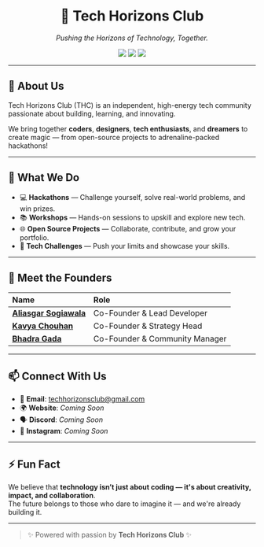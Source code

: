 <h1 align="center">🚀 Tech Horizons Club</h1>

<p align="center">
  <i>Pushing the Horizons of Technology, Together.</i>
</p>

<p align="center">
  <img src="https://img.shields.io/badge/Events-Hackathons-blueviolet?style=for-the-badge" />
  <img src="https://img.shields.io/badge/Projects-Open%20Source-ff69b4?style=for-the-badge" />
  <img src="https://img.shields.io/badge/Workshops-Tech%20Learning-orange?style=for-the-badge" />
</p>

---

## 🌟 About Us
Tech Horizons Club (THC) is an independent, high-energy tech community passionate about building, learning, and innovating.

We bring together **coders**, **designers**, **tech enthusiasts**, and **dreamers** to create magic — from open-source projects to adrenaline-packed hackathons!

---

## 🚀 What We Do
- 💻 **Hackathons** — Challenge yourself, solve real-world problems, and win prizes.
- 📚 **Workshops** — Hands-on sessions to upskill and explore new tech.
- 🌐 **Open Source Projects** — Collaborate, contribute, and grow your portfolio.
- 🎯 **Tech Challenges** — Push your limits and showcase your skills.

---

## 👑 Meet the Founders

| Name | Role |
| :--- | :--- |
| [**Aliasgar Sogiawala**](https://github.com/aliasgarsogiawala) | Co-Founder & Lead Developer |
| [**Kavya Chouhan**](https://github.com/) | Co-Founder & Strategy Head |
| [**Bhadra Gada**](https://github.com/) | Co-Founder & Community Manager |

---

## 📫 Connect With Us
- 📧 **Email**: [techhorizonsclub@gmail.com](mailto:techhorizonsclub@gmail.com)
- 🌍 **Website**: _Coming Soon_
- 🗣️ **Discord**: _Coming Soon_
- 📸 **Instagram**: _Coming Soon_

---


## ⚡ Fun Fact
We believe that **technology isn’t just about coding — it's about creativity, impact, and collaboration**.  
The future belongs to those who dare to imagine it — and we're already building it.

---

> ✨ Powered with passion by **Tech Horizons Club** ✨
